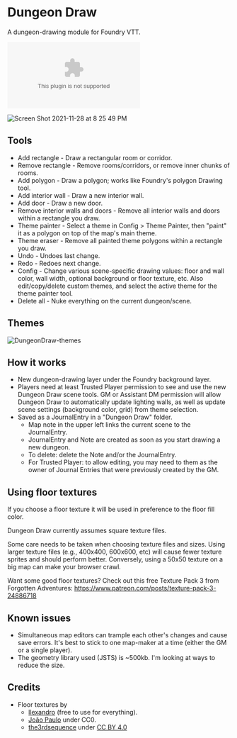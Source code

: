 # Dungeon Draw

A dungeon-drawing module for Foundry VTT. 

![Latest Release Download Count](https://img.shields.io/github/downloads/mcglincy/dungeondraw-foundry-vtt/latest/module.zip)

![Screen Shot 2021-11-28 at 8 25 49 PM](https://user-images.githubusercontent.com/189172/143799176-d798823d-a990-4ff9-b660-763dbfd0082a.png)

## Tools

* Add rectangle - Draw a rectangular room or corridor.
* Remove rectangle - Remove rooms/corridors, or remove inner chunks of rooms.
* Add polygon - Draw a polygon; works like Foundry's polygon Drawing tool.
* Add interior wall - Draw a new interior wall.
* Add door - Draw a new door.
* Remove interior walls and doors - Remove all interior walls and doors within a rectangle you draw.
* Theme painter - Select a theme in Config > Theme Painter, then "paint" it as a polygon on top of the map's main theme.
* Theme eraser - Remove all painted theme polygons within a rectangle you draw.
* Undo - Undoes last change.
* Redo - Redoes next change.
* Config - Change various scene-specific drawing values: floor and wall color, wall width, optional background or floor texture, etc. Also edit/copy/delete custom themes, and select the active theme for the theme painter tool.
* Delete all - Nuke everything on the current dungeon/scene.


## Themes
![DungeonDraw-themes](https://user-images.githubusercontent.com/189172/142654535-cd797a63-c2b3-4c7a-8613-fa6b49baca33.jpg)


## How it works

* New dungeon-drawing layer under the Foundry background layer.
* Players need at least Trusted Player permission to see and use the new Dungeon Draw scene tools. GM or Assistant DM permission will allow Dungeon Draw to automatically update lighting walls, as well as update scene settings (background color, grid) from theme selection.
* Saved as a JournalEntry in a "Dungeon Draw" folder.
  * Map note in the upper left links the current scene to the JournalEntry.
  * JournalEntry and Note are created as soon as you start drawing a new dungeon.
  * To delete: delete the Note and/or the JournalEntry. 
  * For Trusted Player: to allow editing, you may need to them as the owner of Journal Entries that were previously created by the GM.


## Using floor textures

If you choose a floor texture it will be used in preference to the floor fill color.

Dungeon Draw currently assumes square texture files.

Some care needs to be taken when choosing texture files and sizes. Using larger texture files (e.g., 400x400, 600x600, etc) will cause fewer texture sprites and should perform better. Conversely, using a 50x50 texture on a big map can make your browser crawl.

Want some good floor textures? Check out this free Texture Pack 3 from Forgotten Adventures: https://www.patreon.com/posts/texture-pack-3-24886718


## Known issues

* Simultaneous map editors can trample each other's changes and cause save errors. It's best to stick to one map-maker at a time (either the GM or a single player).
* The geometry library used (JSTS) is \~500kb. I'm looking at ways to reduce the size.


## Credits

* Floor textures by 
  * [llexandro](https://www.deviantart.com/llexandro/gallery/54632558/sci-fi-textures) (free to use for everything).
  * [João Paulo](https://3dtextures.me/about/) under CC0.
  * [the3rdsequence](https://www.the3rdsequence.com/texturedb/) under [CC BY 4.0](https://creativecommons.org/licenses/by/4.0/)
